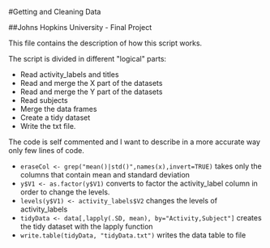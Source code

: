 #Getting and Cleaning Data

##Johns Hopkins University - Final Project

This file contains the description of how this script works.

The script is divided in different "logical" parts:
 - Read activity_labels and titles
 - Read and merge the X part of the datasets
 - Read and merge the Y part of the datasets
 - Read subjects
 - Merge the data frames
 - Create a tidy dataset
 - Write the txt file.

The code is self commented and I want to describe in a more accurate way only few lines of code.
 - `eraseCol <- grep("mean()|std()",names(x),invert=TRUE)` takes only the columns that contain mean and standard deviation
 - `y$V1 <- as.factor(y$V1)` converts to factor the activity_label column in order to change the levels.
 - `levels(y$V1) <- activity_labels$V2` changes the levels of activity_labels
 - `tidyData <- data[,lapply(.SD, mean), by="Activity,Subject"]` creates the tidy dataset with the lapply function
 - `write.table(tidyData, "tidyData.txt")` writes the data table to file

